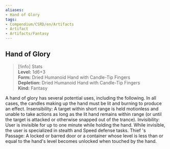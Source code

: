 ```yaml
---
aliases:
- Hand of Glory
tags:
- Compendium/CSRD/en/Artifacts
- Artifact
- Artifacts/Fantasy
---
```


  
## Hand of Glory  
>[!info] Stats  
> **Level:** 1d6+3  
> **Form:** Dried Humanoid Hand with Candle-Tip Fingers  
> **Depletion:** Dried Humanoid Hand with Candle-Tip Fingers  
> **Kind:** Fantasy
  
A hand of glory has several potential uses, including the following. In all cases, the candles making up the hand must be lit and burning to produce an effect. Insensibility: A target within short range is held motionless and unable to take actions as long as the lit hand remains within range (or until the target is attacked or otherwise snapped out of the trance). Invisibility: User is invisible for up to one minute while holding the hand. While invisible, the user is specialized in stealth and Speed defense tasks. Thief 's Passage: A locked or barred door or a container whose level is less than or equal to the hand's level becomes unlocked when touched by the hand.